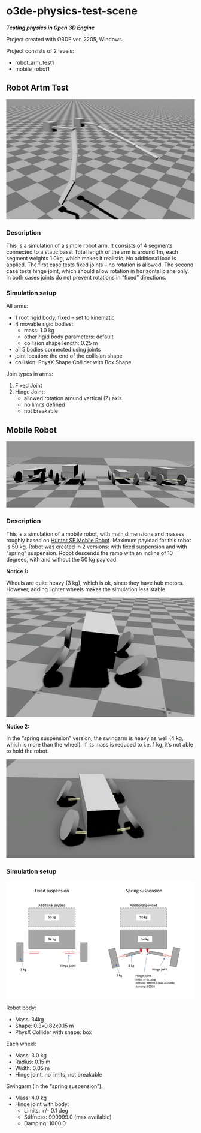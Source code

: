 # o3de-physics-test-scene

***Testing physics in Open 3D Engine***

Project created with O3DE ver. 2205, Windows.

Project consists of 2 levels:
- robot_arm_test1
- mobile_robot1

## Robot Artm Test

![Robot arm simulation](Doc/robot_arm.png)

### Description

This is a simulation of a simple robot arm. It consists of 4 segments connected to a static base. 
Total length of the arm is around 1m, each segment weights 1.0kg, which makes it realistic. No additional load is applied. The first case tests fixed joints – no rotation is allowed. The second case tests hinge joint, which should allow rotation in horizontal plane only. In both cases joints do not prevent rotations in “fixed” directions. 


### Simulation setup

All arms:
-	1 root rigid body, fixed – set to kinematic
-	4 movable rigid bodies:
    -	mass: 1.0 kg
    -	other rigid body parameters: default
    -	collision shape length: 0.25 m
-	all 5 bodies connected using joints
-	joint location: the end of the collision shape
-	collision: PhysX Shape Collider with Box Shape

Join types in arms:
1.	Fixed Joint
2.	Hinge Joint:
    -	allowed rotation around vertical (Z) axis
    -	no limits defined
    -	not breakable



## Mobile Robot

![Mobile robot simulation](Doc/mobile_robot.png)

### Description

This is a simulation of a mobile robot, with main dimensions and masses roughly based on [Hunter SE Mobile Robot](https://www.generationrobots.com/en/403917-robot-mobile-hunter-se-ugv.html). Maximum payload for this robot is 50 kg. Robot was created in 2 versions: with fixed suspension and with “spring” suspension. Robot descends the ramp with an incline of 10 degrees, with and without the 50 kg payload. 

**Notice 1:**

Wheels are quite heavy (3 kg), which is ok, since they have hub motors. However, adding lighter wheels makes the simulation less stable.

![Stability problems with lightweight wheels](Doc/mobile_robot_lightweight_wheels.png)

**Notice 2:**

In the “spring suspension” version, the swingarm is heavy as well (4 kg, which is more than the wheel). If its mass is reduced to i.e. 1 kg, it’s not able to hold the robot. 

![Stability problems with lightweight swingarms](Doc/mobile_robot_lightweight_swingarms.png)


### Simulation setup

![Mobile robot structure](Doc/mobile_robot_structure.png)

Robot body:
-	Mass: 34kg
-	Shape: 0.3x0.82x0.15 m
-	PhysX Collider with shape: box

Each wheel:
-	Mass: 3.0 kg
-	Radius: 0.15 m
-	Width: 0.05 m
-	Hinge joint, no limits, not breakable

Swingarm (in the “spring suspension”):
-	Mass: 4.0 kg
-	Hinge joint with body:
    -	Limits: +/- 0.1 deg
    -	Stiffness: 999999.0 (max available)
    -	Damping: 1000.0

